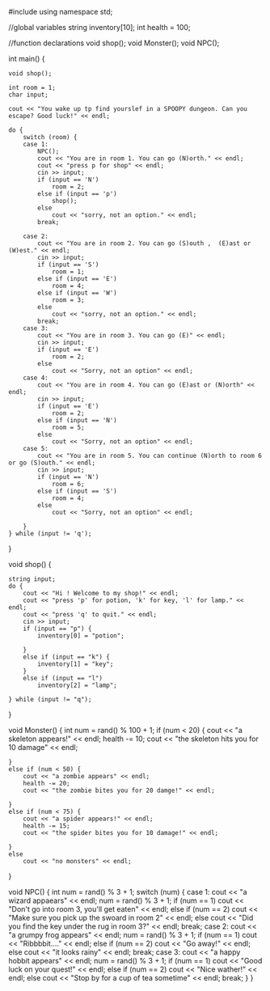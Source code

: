#include<iostream>
using namespace std;

//global variables
string inventory[10];
int health = 100;

//function declarations
void shop();
void Monster();
void NPC();


int main() {


	void shop();

	int room = 1;
	char input;

	cout << "You wake up tp find yourslef in a SPOOPY dungeon. Can you escape? Good luck!" << endl;

	do {
		switch (room) {
		case 1:
			NPC();
			cout << "You are in room 1. You can go (N)orth." << endl;
			cout << "press p for shop" << endl;
			cin >> input;
			if (input == 'N')
				room = 2;
			else if (input == 'p')
				shop();
			else
				cout << "sorry, not an option." << endl;
			break;
		
		case 2:
			cout << "You are in room 2. You can go (S)outh ,  (E)ast or (W)est." << endl;
			cin >> input;
			if (input == 'S')
				room = 1;
			else if (input == 'E')
				room = 4;
			else if (input == 'W')
				room = 3;
			else
				cout << "sorry, not an option." << endl;
			break;
		case 3:
			cout << "You are in room 3. You can go (E)" << endl;
			cin >> input;
			if (input == 'E')
				room = 2;
			else
				cout << "Sorry, not an option" << endl;
		case 4:
			cout << "You are in room 4. You can go (E)ast or (N)orth" << endl;
			cin >> input;
			if (input == 'E')
				room = 2;
			else if (input == 'N')
				room = 5;
			else
				cout << "Sorry, not an option" << endl;
		case 5:
			cout << "You are in room 5. You can continue (N)orth to room 6 or go (S)outh." << endl;
			cin >> input;
			if (input == 'N')
				room = 6;
			else if (input == 'S')
				room = 4;
			else
				cout << "Sorry, not an option" << endl;
		
		}
	} while (input != 'q');
}




void shop() {

	string input;
	do {
		cout << "Hi ! Welcome to my shop!" << endl;
		cout << "press 'p' for potion, 'k' for key, 'l' for lamp." << endl;
		cout << "press 'q' to quit." << endl;
		cin >> input;
		if (input == "p") {
			inventory[0] = "potion";

		}
		else if (input == "k") {
			inventory[1] = "key";
		}
		else if (input == "l")
			inventory[2] = "lamp";

	} while (input != "q");

}

void Monster() {
	int num = rand() % 100 + 1; 
	if (num < 20) {
		cout << "a skeleton appears!" << endl;
		health -= 10;
		cout << "the skeleton hits you for 10 damage" << endl;

	}
	else if (num < 50) {
		cout << "a zombie appears" << endl;
		health -= 20;
		cout << "the zombie bites you for 20 damge!" << endl;

	}
	else if (num < 75) {
		cout << "a spider appears!" << endl;
		health -= 15;
		cout << "the spider bites you for 10 damage!" << endl;

	}
	else
		cout << "no monsters" << endl;
}

void NPC() {
	int num = rand() % 3 + 1;
	switch (num) {
	case 1:
		cout << "a wizard appaears" << endl;
		num = rand() % 3 + 1;
		if (num == 1)
			cout << "Don't go into room 3, you'll get eaten" << endl;
		else if (num == 2)
			cout << "Make sure you pick up the swoard in room 2" << endl;
		else
			cout << "Did you find the key under the rug in room 3?" << endl;
		break;
	case 2:
		cout << "a grumpy frog appears" << endl;
		num = rand() % 3 + 1;
		if (num == 1)
			cout << "Ribbbbit...." << endl;
		else if (num == 2)
			cout << "Go away!" << endl;
		else
			cout << "it looks rainy" << endl;
		break;
	case 3:
		cout << "a happy hobbit appears" << endl;
		num = rand() % 3 + 1;
		if (num == 1)
			cout << "Good luck on your quest!" << endl;
		else if (num == 2)
			cout << "Nice wather!" << endl;
		else
			cout << "Stop by for a cup of tea sometime" << endl;
		break;
	}
}
